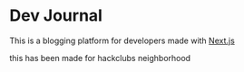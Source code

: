# Dev Journal

This is a blogging platform for developers made with [Next.js](https://nextjs.org)

this has been made for hackclubs neighborhood